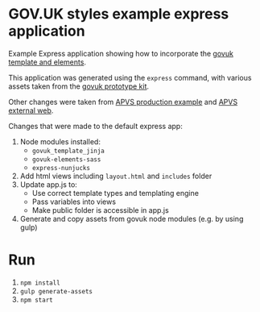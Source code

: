 # GOV.UK styles example express application

Example Express application showing how to incorporate the [govuk template and elements](https://www.gov.uk/service-manual/design/using-the-govuk-template-frontend-toolkit-and-elements).

This application was generated using the `express` command, with various assets taken from the [govuk prototype kit](https://github.com/alphagov/govuk_prototype_kit).

Other changes were taken from [APVS production example](https://github.com/ministryofjustice/apvs/tree/develop/alpha/production-example-web) and [APVS external web](https://github.com/ministryofjustice/apvs-external-web). 

Changes that were made to the default express app:

1. Node modules installed:
   * `govuk_template_jinja`
   * `govuk-elements-sass`
   * `express-nunjucks`
2. Add html views including `layout.html` and `includes` folder
3. Update app.js to:
   * Use correct template types and templating engine
   * Pass variables into views
   * Make public folder is accessible in app.js
4. Generate and copy assets from govuk node modules (e.g. by using gulp)

# Run

1. `npm install`
3. `gulp generate-assets`
2. `npm start`
